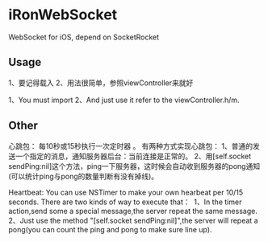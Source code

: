 # iRonWebSocket
WebSocket for iOS, depend on SocketRocket

## Usage
1、要记得载入 <SocketRocket>
2、用法很简单，参照viewController来就好

1、You must import <SocketRocket>
2、And just use it refer to the viewController.h/m.
  
  
  
## Other
心跳包：
 每10秒或15秒执行一次定时器 。
 有两种方式实现心跳包：
 1、普通的发送一个指定的消息，通知服务器后台：当前连接是正常的。
 2、用[self.socket sendPing:nil]这个方法，ping一下服务器，这时候会自动收到服务器的pong通知(可以统计ping与pong的数量判断有没有掉线)。


Heartbeat:
You can use NSTimer to make your own hearbeat per 10/15 seconds.
  There are two kinds of way to execute that：
  1、In the timer action,send some a special message,the server repeat the same message.
  2、Just use the method "[self.socket sendPing:nil]",the server will repeat a pong(you can count the ping and pong to make sure line up).
